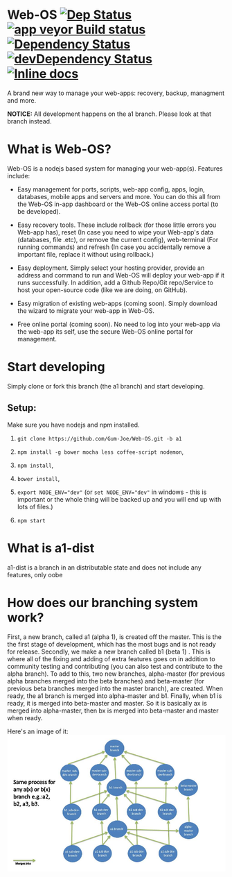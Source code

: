 # Web-OS [![Dep Status](https://travis-ci.org/Gum-Joe/Web-OS.svg?branch=a1)](https://travis-ci.org/Gum-Joe/Web-OS) [![app veyor Build status](https://ci.appveyor.com/api/projects/status/93bp43bnds9wl230?svg=true)](https://ci.appveyor.com/project/Gum-Joe/web-os) [![Dependency Status](https://david-dm.org/Gum-Joe/Web-OS.svg)](https://david-dm.org/Gum-Joe/Web-OS) [![devDependency Status](https://david-dm.org/Gum-Joe/Web-OS/dev-status.svg)](https://david-dm.org/Gum-Joe/Web-OS#info=devDependencies) [![Inline docs](http://inch-ci.org/github/Gum-Joe/Web-OS.svg?branch=master)](http://inch-ci.org/github/Gum-Joe/Web-OS)
A brand new way to manage your web-apps: recovery, backup, managment and more.

**NOTICE:** All development happens on the a1 branch. Please look at that branch instead.

# What is Web-OS?
Web-OS is a nodejs based system for managing your web-app(s). Features include:
* Easy management for ports, scripts, web-app config, apps, login, databases, mobile apps and servers and more. You can do this all from the Web-OS in-app dashboard or the Web-OS online access portal (to be developed).

* Easy recovery tools. These include rollback (for those little errors you Web-app has), reset (In case you need to wipe your Web-app's data (databases, file .etc), or remove the current config), web-terminal (For running commands) and refresh (In case you accidentally remove a important file, replace it without using rollback.)

* Easy deployment. Simply select your hosting provider, provide an address and command to run and Web-OS will deploy your web-app if it runs successfully. In addition, add a Github Repo/Git repo/Service to host your open-source code (like we are doing, on GitHub).

* Easy migration of existing web-apps (coming soon). Simply download the wizard to migrate your web-app in Web-OS.

* Free online portal (coming soon). No need to log into your web-app via the web-app its self, use the secure Web-OS online portal for management.

# Start developing
Simply clone or fork this branch (the a1 branch) and start developing.
## Setup:
 Make sure you have nodejs and npm installed.
  1. `git clone https://github.com/Gum-Joe/Web-OS.git -b a1`
  2. `npm install -g bower mocha less coffee-script nodemon`,

  3. `npm install`,

  4. `bower install`,

  5. `export NODE_ENV="dev"` (or `set NODE_ENV="dev"` in windows - this is important or the whole thing will be backed up and you will end up with lots of files.)

  6. `npm start`

# What is a1-dist
a1-dist is a branch in an distributable state and does not include any features, only oobe

# How does our branching system work?
First, a new branch, called a1 (alpha 1), is created off the master. This is the the first stage of development, which has the most bugs and is not ready for release. Secondly, we make a new branch called b1 (beta 1) . This is where all of the fixing and adding of extra features goes on in addition to community testing and contributing (you can also test and contribute to the alpha branch). To add to this, two new branches, alpha-master (for previous alpha branches merged into the beta branches) and beta-master (for previous beta branches merged into the master branch), are created.  When ready, the a1 branch is merged into alpha-master and b1.  Finally, when b1 is ready, it is merged into beta-master and master. So it is basically ax is merged into alpha-master, then bx is merged into beta-master and master when ready.

Here's an image of it:
![branches](https://raw.githubusercontent.com/Gum-Joe/Web-OS/a1/Web-OS-branches.jpg)

